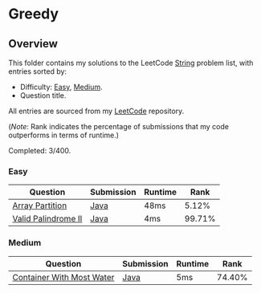 # Greedy

## Overview
This folder contains my solutions to the LeetCode [String](https://leetcode.com/problem-list/greedy/) problem list,
with entries sorted by:
- Difficulty: [Easy](#easy), [Medium](#medium).
- Question title.

All entries are sourced from my [LeetCode](https://github.com/shumarb/leetcode) repository.

(*Note*: Rank indicates the percentage of submissions that my code outperforms in terms of runtime.)

Completed: 3/400.

### Easy
| Question                                                                                | Submission                                                                                     | Runtime | Rank   |
|-----------------------------------------------------------------------------------------|------------------------------------------------------------------------------------------------|---------|--------|
| [Array Partition](https://leetcode.com/problems/array-partition/description/)           | [Java](https://github.com/shumarb/leetcode/blob/main/submissions/java/ArrayPartition.java)     | 48ms    | 5.12%  |
| [Valid Palindrome II](https://leetcode.com/problems/valid-palindrome-ii/description/)   | [Java](https://github.com/shumarb/leetcode/blob/main/submissions/java/ValidPalindromeTwo.java) | 4ms     | 99.71% |

### Medium
| Question                                                                                          | Submission                                                                                         | Runtime | Rank   |
|---------------------------------------------------------------------------------------------------|----------------------------------------------------------------------------------------------------|---------|--------|
| [Container With Most Water](https://leetcode.com/problems/container-with-most-water/description/) | [Java](https://github.com/shumarb/leetcode/blob/main/submissions/java/ContainerWithMostWater.java) | 5ms     | 74.40% |
